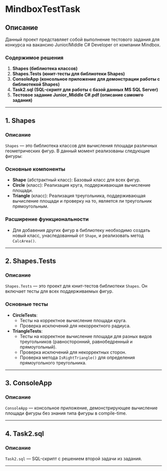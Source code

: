 # MindboxTestTask

## Описание
Данный проект представляет собой выполнение тестового задания для конкурса на вакансию Junior/Middle C# Developer от компании Mindbox.

### Содержимое решения
1. **Shapes (библиотека классов)**
2. **Shapes.Tests (юнит-тесты для библиотеки Shapes)**
3. **ConsoleApp (консольное приложение для демонстрации работы с библиотекой Shapes)**
4. **Task2.sql (SQL-скрипт для работы с базой данных MS SQL Server)**
5. **Тестовое задание Junior_Middle C#.pdf (описание самомго задания)**

---

## 1. Shapes

### Описание
`Shapes` — это библиотека классов для вычисления площади различных геометрических фигур. В данный момент реализованы следующие фигуры:

### Основные компоненты
- **Shape** (абстрактный класс): Базовый класс для всех фигур.
- **Circle** (класс): Реализация круга, поддерживающая вычисление площади.
- **Triangle** (класс): Реализация треугольника, поддерживающая вычисление площади и проверку на то, является ли треугольник прямоугольным.

### Расширение функциональности
- Для добавения других фигур в библиотеку необходимо создать новый класс, унаследованный от `Shape`, и реализовать метод `CalcArea()`.

---

## 2. Shapes.Tests

### Описание
`Shapes.Tests` — это проект для юнит-тестов библиотеки `Shapes`. Он включает тесты для всех поддерживаемых фигур.

### Основные тесты
- **CircleTests**:
  - Тесты на корректное вычисление площади круга.
  - Проверка исключений для некорректного радиуса.
- **TriangleTests**:
  - Тесты на корректное вычисление площади для разных видов треугольников (равносторонний, равнобедренный и прямоугольный).
  - Проверка исключений для некорректных сторон.
  - Проверка метода `IsRightTriangle()` для определения прямоугольного треугольника.

---

## 3. ConsoleApp

### Описание
`ConsoleApp` — консольное приложение, демонстрирующее вычисление площади фигуры без знания типа фигуры в compile-time.

---

## 4. Task2.sql

### Описание
`Task2.sql` — SQL-скрипт с решением второй задачи из задания.

---
